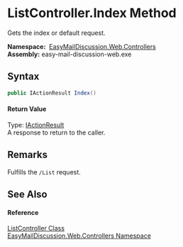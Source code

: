ListController.Index Method
===========================
Gets the index or default request.

  **Namespace:**  [EasyMailDiscussion.Web.Controllers][1]  
  **Assembly:** easy-mail-discussion-web.exe

Syntax
------

```csharp
public IActionResult Index()
```

#### Return Value
Type: [IActionResult][2]  
 A response to return to the caller. 

Remarks
-------
 Fulfills the `/List` request. 

See Also
--------

#### Reference
[ListController Class][3]  
[EasyMailDiscussion.Web.Controllers Namespace][1]  

[1]: ../README.md
[2]: https://docs.microsoft.com/dotnet/api/microsoft.aspnetcore.mvc.iactionresult
[3]: README.md